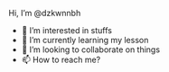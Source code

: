 Hi, I’m @dzkwnnbh
- 👀 I’m interested in stuffs
- 🌱 I’m currently learning my lesson
- 💞️ I’m looking to collaborate on things
- 📫 How to reach me?

<!---
dzkwnnbh/dzkwnnbh is a ✨ special ✨ repository because its `README.md` (this file) appears on your GitHub profile.
You can click the Preview link to take a look at your changes.
--->
